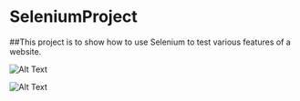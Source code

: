 # SeleniumProject
##This project is to show how to use Selenium to test various features of a website.






















![ Alt Text](https://media.giphy.com/media/xTyg05ci5DJy2nvauw/giphy.gif)




![ Alt Text](https://media.giphy.com/media/6fNNokK2yJTpXmWtHC/giphy.gif)

